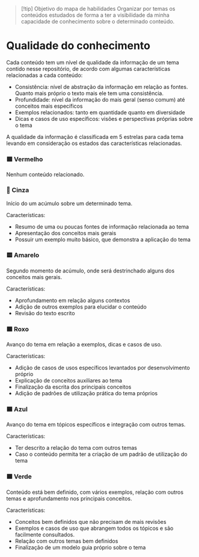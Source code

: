 
> [!tip] Objetivo do mapa de habilidades
> Organizar por temas os conteúdos estudados de forma a ter a visibilidade da minha capacidade de conhecimento sobre o determinado conteúdo.

# Qualidade do conhecimento

Cada conteúdo tem um nível de qualidade da informação de um tema contido nesse repositório, de acordo com algumas características relacionadas a cada conteúdo:

- Consistência: nível de abstração da informação em relação as fontes. Quanto mais próprio o texto mais ele tem uma consistência.
- Profundidade: nível da informação do mais geral (senso comum) até conceitos mais específicos
- Exemplos relacionados: tanto em quantidade quanto em diversidade
- Dicas e casos de uso específicos: visões e perspectivas próprias sobre o tema

A qualidade da informação é classificada em 5 estrelas para cada tema levando em consideração os estados das características relacionadas.

### 🟥 Vermelho
Nenhum conteúdo relacionado.

### 🩶 Cinza
Início do um acúmulo sobre um determinado tema.

Características:
- Resumo de uma ou poucas fontes de informação relacionada ao tema
- Apresentação dos conceitos mais gerais
- Possuir um exemplo muito básico, que demonstra a aplicação do tema

### 🟨 Amarelo
Segundo momento de acúmulo, onde será destrinchado alguns dos conceitos mais gerais.

Características:
- Aprofundamento em relação alguns contextos
- Adição de outros exemplos para elucidar o conteúdo
- Revisão do texto escrito

### 🟪 Roxo
Avanço do tema em relação a exemplos, dicas e casos de uso.

Características:
- Adição de casos de usos específicos levantados por desenvolvimento próprio
- Explicação de conceitos auxiliares ao tema
- Finalização da escrita dos principais conceitos
- Adição de padrões de utilização prática do tema próprios

### 🟦 Azul
Avanço do tema em tópicos específicos e integração com outros temas.

Características:
- Ter descrito a relação do tema com outros temas
- Caso o conteúdo permita ter a criação de um padrão de utilização do tema

### 🟩 Verde
Conteúdo está bem definido, com vários exemplos, relação com outros temas e aprofundamento nos principais conceitos.

Características:
- Conceitos bem definidos que não precisam de mais revisões
- Exemplos e casos de uso que abrangem todos os tópicos e são facilmente consultados.
- Relação com outros temas bem definidos
- Finalização de um modelo guia próprio sobre o tema
